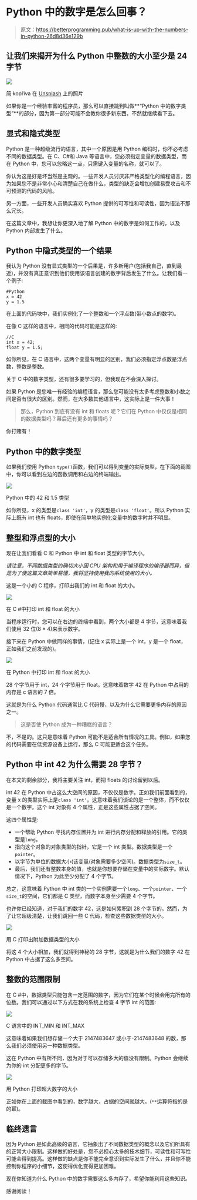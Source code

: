 # Python 中的数字是怎么回事？

> 原文：<https://betterprogramming.pub/what-is-up-with-the-numbers-in-python-26d8d36e129b>

## 让我们来揭开为什么 Python 中整数的大小至少是 24 字节

![](img/fb577da101c916e6885add237662bf17.png)

简·kopřiva 在 [Unsplash](https://unsplash.com?utm_source=medium&utm_medium=referral) 上的照片

如果你是一个经验丰富的程序员，那么可以直接跳到叫做**“Python 中的数字类型”**的部分，因为第一部分可能不会教你很多新东西。不然就继续看下去。

## 显式和隐式类型

Python 是一种超级流行的语言，其中一个原因是用 Python 编码时，你不必考虑不同的数据类型。在 C、C#和 Java 等语言中，您必须指定变量的数据类型，而在 Python 中，您可以忽略这一点，只需键入变量的名称，就可以了。

你认为这是好是坏当然是主观的。一些开发人员讨厌非严格类型化的编程语言，因为如果您不是非常小心和清楚自己在做什么，类型的缺乏会增加创建易受攻击和不可预测的代码的风险。

另一方面，一些开发人员确实喜欢 Python 提供的可写性和可读性，因为语法不那么冗长。

在这篇文章中，我想让你更深入地了解 Python 中的数字是如何工作的，以及 Python 内部发生了什么。

## Python 中隐式类型的一个结果

我认为 Python 没有显式类型的一个后果是，许多新用户(包括我自己，直到最近)，并没有真正意识到他们使用该语言创建的数字背后发生了什么。让我们看一个例子:

```
#Python
x = 42
y = 1.5
```

在上面的代码块中，我们实例化了一个整数和一个浮点数(带小数点的数字)。

在像 C 这样的语言中，相同的代码可能是这样的:

```
//C
int x = 42;
float y = 1.5;
```

如你所见，在 C 语言中，这两个变量有明显的区别，我们必须指定浮点数是浮点数，整数是整数。

关于 C 中的数字类型，还有很多要学习的，但我现在不会深入探讨。

如果 Python 是您唯一有经验的编程语言，那么您可能没有太多考虑整数和小数之间是否有很大的区别。然而，在大多数其他语言中，这实际上是一件大事！

> 那么，Python 到底有没有 int 和 floats 呢？它们在 Python 中仅仅是相同的数据类型吗？幕后还有更多的事情吗？

你打赌有！

## Python 中的数字类型

如果我们使用 Python `type()`函数，我们可以得到变量的实际类型，在下面的截图中，你可以看到左边的函数调用和右边的终端输出。

![](img/85b0144e21255cf20e4f841e20b781a6.png)

Python 中的 42 和 1.5 类型

如你所见，x 的类型是`class 'int'`，y 的类型是`class 'float'`。所以 Python 实际上既有 int 也有 floats，即使在简单地实例化变量中的数字时并不明显。

## **整型和浮点型的大小**

现在让我们看看 C 和 Python 中 int 和 float 类型的字节大小。

*请注意，不同数据类型的确切大小因 CPU 架构和用于编译程序的编译器而异，但是为了使这篇文章简单易懂，我将坚持使用我的系统使用的大小。*

这是一个小的 C 程序，打印出我们的 int 和 float 的大小。

![](img/6a6f2bc8140dd19037a6a77983c16be6.png)

在 C #中打印 int 和 float 的大小

当程序运行时，您可以在右边的终端中看到，两个大小都是 4 字节，这意味着我们使用 32 位(8 * 4)来表示数字。

接下来在 Python 中做同样的事情，(记住 x 实际上是一个 int，y 是一个 float，正如我们之前发现的)。

![](img/c838e60d154e81b842e423c82e2f9dc3.png)

在 Python 中打印 int 和 float 的大小

28 个字节用于 int，24 个字节用于 float。这意味着数字 42 在 Python 中占用的内存是 c 语言的 7 倍。

这就是为什么 Python 代码通常比 C 代码慢，以及为什么它需要更多内存的原因之一。

> 这是否使 Python 成为一种糟糕的语言？

不，不是的。这只是意味着 Python 可能不是适合所有情况的工具。例如，如果您的代码需要在低资源设备上运行，那么 C 可能更适合这个任务。

## Python 中 int 42 为什么需要 28 字节？

在本文的剩余部分，我将主要关注 int，而把 floats 的讨论留到以后。

int 42 在 Python 中占这么大空间的原因，不仅仅是数字。正如我们前面看到的，变量 x 的类型实际上是`class 'int'`。这意味着我们谈论的是一个整体，而不仅仅是一个数字。这个 int 对象有 4 个属性，正是这些属性占据了空间。

这四个属性是:

*   一个帮助 Python 寻找内存位置并为 int 进行内存分配和释放的引用。它的类型是`long`。
*   指向这个对象的对象类型的指针，它是一个 int 类型。数据类型是一个`pointer`。
*   以字节为单位的数据大小(该变量/对象需要多少空间)。数据类型为`size_t`。
*   最后，我们还有整数本身的值，也就是你想要存储在变量中的实际数字。默认情况下，Python 为此至少分配了 4 个字节。

总之，这意味着 Python 中 int 类的一个实例需要一个`long`、一个`pointer`、一个`size_t`的空间，它们都是 C 类型，而数字本身至少需要 4 个字节。

也许你已经知道，对于我们的数字 42，这是如何累积到 28 个字节的。然而，为了让它超级清楚，让我们跳回一些 C 代码，检查这些数据类型的大小。

![](img/4416c46302fc5d2094eb43cdc11b2a7f.png)

用 C 打印出附加数据类型的大小

将这 4 个大小相加，我们就得到神秘的 28 字节，这就是为什么我们的数字 42 在 Python 中占据了这么多空间。

## 整数的范围限制

在 C #中，数据类型只能包含一定范围的数字，因为它们在某个时候会用完所有的位数。我们可以通过以下方式在我的系统上检查 4 字节 int 的范围:

![](img/4b00384ec25ef59e79b03d4b05e6e8ad.png)

C 语言中的 INT_MIN 和 INT_MAX

这意味着如果我们想存储一个大于 2147483647 或小于-2147483648 的数，那么我们必须使用另一种数据类型。

这在 Python 中有所不同，因为对于可以存储多大的值没有限制。Python 会继续为你的 int 分配更多的字节。

![](img/011489af5bb612b27b2e260bb744249d.png)

用 Python 打印超大数字的大小

正如你在上面的截图中看到的，数字越大，占据的空间就越大。(`**`运算符指的是的幂)。

## 临终遗言

因为 Python 是如此高级的语言，它抽象出了不同数据类型的概念以及它们所具有的正常大小限制。这样做的好处是，您不必担心太多的技术细节，可读性和可写性可能会得到提高。这样做的缺点是你不能完全意识到实际发生了什么，并且你不能控制你程序的小细节，这使得优化变得更加困难。

现在你知道为什么 Python 中的数字需要这么多内存了，希望你能利用这些知识。

感谢阅读！